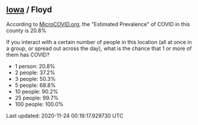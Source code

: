 
## [Iowa](/united-states/iowa) / Floyd

According to [MicroCOVID.org](http://microcovid.org),
the "Estimated Prevalence" of COVID in this county is 20.8%

If you interact with a certain number of people in this location
(all at once in a group, or spread out across the day), what is the chance that
1 or more of them has COVID?

- 1 person: 20.8%
- 2 people: 37.2%
- 3 people: 50.3%
- 5 people: 68.8%
- 10 people: 90.2%
- 25 people: 99.7%
- 100 people: 100.0%

Last updated: 2020-11-24 00:19:17.929730 UTC
